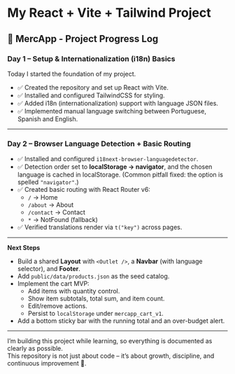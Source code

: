 # My React + Vite + Tailwind Project

## 📌 MercApp - Project Progress Log

### Day 1 – Setup & Internationalization (i18n) Basics

Today I started the foundation of my project.

- ✅ Created the repository and set up React with Vite.
- ✅ Installed and configured TailwindCSS for styling.
- ✅ Added i18n (internationalization) support with language JSON files.
- ✅ Implemented manual language switching between Portuguese, Spanish and English.

---

### Day 2 – Browser Language Detection + Basic Routing
- ✅ Installed and configured `i18next-browser-languagedetector`.
- ✅ Detection order set to **localStorage → navigator**, and the chosen language is cached in localStorage. (Common pitfall fixed: the option is spelled `"navigator"`.)
- ✅ Created basic routing with React Router v6:
  - `/` → Home
  - `/about` → About
  - `/contact` → Contact
  - `*` → NotFound (fallback)
- ✅ Verified translations render via `t("key")` across pages.

---

**Next Steps**
- Build a shared **Layout** with `<Outlet />`, a **Navbar** (with language selector), and **Footer**.
- Add `public/data/products.json` as the seed catalog.
- Implement the cart MVP:
  - Add items with quantity control.
  - Show item subtotals, total sum, and item count.
  - Edit/remove actions.
  - Persist to `localStorage` under `mercapp_cart_v1`.
- Add a bottom sticky bar with the running total and an over-budget alert.

---

I’m building this project while learning, so everything is documented as clearly as possible.  
This repository is not just about code – it’s about growth, discipline, and continuous improvement 🌱.
